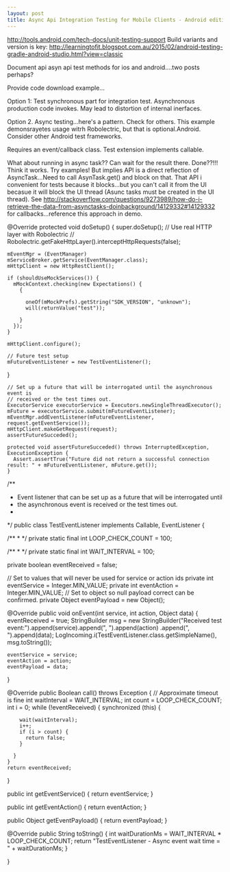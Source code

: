 ```yaml
---
layout: post
title: Async Api Integration Testing for Mobile Clients - Android edition
---
```


http://tools.android.com/tech-docs/unit-testing-support
Build variants and version is key: http://learningtofit.blogspot.com.au/2015/02/android-testing-gradle-android-studio.html?view=classic

Document api asyn api test methods for ios and android....two posts perhaps?

Provide code download example...

Option 1: Test synchronous part for integration test. Asynchronous production code invokes. May lead to distortion of internal inerfaces.

Option 2. Async testing...here's a pattern. Check for others.
This example demonsrayetes usage witrh Robolectric, but that is optional.Android.
Consider other Android test frameworks.

Requires an event/callback class. Test extension implements callable.

What about running in async task?? Can wait for the result there. Done??!!!
Think it works. Try examples! But implies API is a direct reflection of AsyncTask...Need to call AsynTask.get() and block on that. That API i convenient for tests because it blocks...but you can't call it from the UI becasue it will block the UI thread (Asunc tasks must be created in the UI thread). See http://stackoverflow.com/questions/9273989/how-do-i-retrieve-the-data-from-asynctasks-doinbackground/14129332#14129332 for callbacks...reference this approach in demo.

 @Override
  protected void doSetup() {
    super.doSetup();
    // Use real HTTP layer with Robolectric
    // Robolectric.getFakeHttpLayer().interceptHttpRequests(false);

    mEventMgr = (EventManager) mServiceBroker.getService(EventManager.class);
    mHttpClient = new HttpRestClient();

    if (shouldUseMockServices()) {
      mMockContext.checking(new Expectations() {
        {

          oneOf(mMockPrefs).getString("SDK_VERSION", "unknown");
          will(returnValue("test"));

        }
      });
    }

    mHttpClient.configure();

    // Future test setup
    mFutureEventListener = new TestEventListener();

  }



    // Set up a future that will be interrogated until the asynchronous event is
    // received or the test times out.
    ExecutorService executorService = Executors.newSingleThreadExecutor();
    mFuture = executorService.submit(mFutureEventListener);
    mEventMgr.addEventListener(mFutureEventListener, request.getEventService());
    mHttpClient.makeGetRequest(request);
    assertFutureSucceded();

    protected void assertFutureSucceded() throws InterruptedException, ExecutionException {
      Assert.assertTrue("Future did not return a successful connection result: " + mFutureEventListener, mFuture.get());
    }



/**
 * Event listener that can be set up as a future that will be interrogated until
 * the asynchronous event is received or the test times out.
 * 
 */
public class TestEventListener implements Callable<Boolean>, EventListener {

  /**
   * 
   */
  private static final int LOOP_CHECK_COUNT = 100;

  /**
   * 
   */
  private static final int WAIT_INTERVAL = 100;

  private boolean eventReceived = false;

  // Set to values that will never be used for service or action ids
  private int eventService = Integer.MIN_VALUE;
  private int eventAction = Integer.MIN_VALUE;
  // Set to object so null payload correct can be confirmed.
  private Object eventPayload = new Object();

  @Override
  public void onEvent(int service, int action, Object data) {
    eventReceived = true;
    StringBuilder msg = new StringBuilder("Received test event:").append(service).append(", ").append(action)
        .append(", ").append(data);
    LogIncoming.i(TestEventListener.class.getSimpleName(), msg.toString());

    eventService = service;
    eventAction = action;
    eventPayload = data;
  }

  @Override
  public Boolean call() throws Exception {
    // Approximate timeout is fine
    int waitInterval = WAIT_INTERVAL;
    int count = LOOP_CHECK_COUNT;
    int i = 0;
    while (!eventReceived) {
      synchronized (this) {

        wait(waitInterval);
        i++;
        if (i > count) {
          return false;
        }

      }
    }
    return eventReceived;
  }

  public int getEventService() {
    return eventService;
  }

  public int getEventAction() {
    return eventAction;
  }

  public Object getEventPayload() {
    return eventPayload;
  }

  @Override
  public String toString() {
    int waitDurationMs = WAIT_INTERVAL * LOOP_CHECK_COUNT;
    return "TestEventListener - Async event wait time = " + waitDurationMs;
  }

}